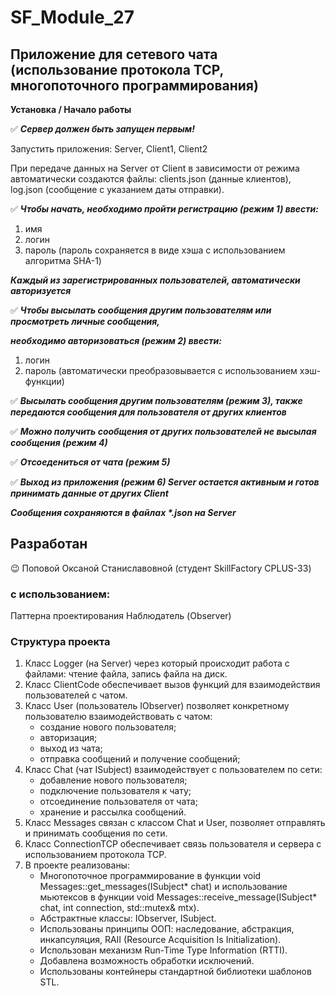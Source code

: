 # SF_Module_27
## Приложение для сетевого чата (использование протокола TCP, многопоточного программирования)
**Установка / Начало работы**

:white_check_mark: ___Сервер должен быть запущен первым!___

Запустить приложения: Server, Client1, Client2

При передаче данных на Server от Client в зависимости от режима автоматически создаются файлы:
clients.json (данные клиентов), log.json (сообщение с указанием даты отправки).

:white_check_mark: ___Чтобы начать, необходимо пройти регистрацию (режим 1) ввести:___
1. имя
2. логин
3. пароль (пароль сохраняется в виде хэша с использованием алгоритма SHA-1)

___Каждый из зарегистрированных пользователей, автоматически авторизуется___

:white_check_mark: ___Чтобы высылать сообщения другим пользователям или просмотреть личные сообщения,___

___необходимо авторизоваться (режим 2) ввести:___
1. логин
2. пароль (автоматически преобразовывается с использованием хэш-функции)

:white_check_mark: ___Высылать сообщения другим пользователям (режим 3), также передаются сообщения для пользователя от других клиентов___ 


:white_check_mark: ___Можно получить сообщения от других пользователей не высылая сообщения (режим 4)___


:white_check_mark: ___Отсоедениться от чата (режим 5)___ 


:white_check_mark: ___Выход из приложения (режим 6) Server остается активным и готов принимать данные от других Client___ 


___Cообщения сохраняются в файлах *.json на Server___

## Разработан
:wink: Поповой Оксаной Станиславовной (студент SkillFactory CPLUS-33)

### c использованием:

Паттерна проектирования Наблюдатель (Observer)
   
### Структура проекта

1. Класс Logger (на Server) через который происходит работа с файлами: чтение файла, запись файла на диск.
2. Класс ClientCode обеспечивает вызов функций для взаимодействия пользователей с чатом.
3. Класс User (пользователь IObserver) позволяет конкретному пользователю взаимодействовать с чатом:
      - создание нового пользователя;
      - авторизация;
      - выход из чата;
      - отправка сообщений  и получение сообщений;
4. Класс Chat (чат ISubject) взаимодействует с пользователем по сети:
      - добавление нового пользователя;
      - подключение пользователя к чату;
      - отсоединение пользователя от чата;
      - хранение и рассылка сообщений.
5. Класс Messages связан с классом Chat и User, позволяет отправлять и принимать сообщения по сети.
6. Класс ConnectionTCP обеспечивает связь пользователя и сервера с использованием протокола TCP.
7. В проекте реализованы:
      - Многопоточное программирование в функции void Messages::get_messages(ISubject* chat) и использование мьютексов в функции void Messages::receive_message(ISubject* chat, int connection, std::mutex& mtx).
      - Абстрактные классы: IObserver, ISubject.
      - Использованы принципы ООП: наследование, абстракция, инкапсуляция, RAII (Resource Acquisition Is Initialization).
      - Использован механизм Run-Time Type Information (RTTI).
      - Добавлена возможность обработки исключений.
      - Использованы контейнеры cтандартной библиотеки шаблонов STL.
